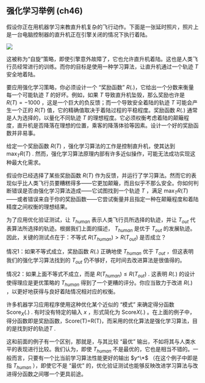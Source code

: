 ## 强化学习举例  (ch46)


假设你正在用机器学习来教直升机复杂的飞行动作。下面是一张延时照片，照片上是一台电脑控制器的直升机正在引擎关闭的情况下执行着陆。

![](ch46.jpg)

这被称为“自旋”策略，即使引擎意外故障了，它也允许直升机着陆。这也是人类飞行员经常进行的训练。而你的目标是使用一种学习算法，让直升机通过一个轨迹 $T$ 安全地着陆。 

要应用强化学习策略，你必须设计一个 “奖励函数” $R(.)$，它给出一个分数来衡量每一个可能轨迹 $T$ 的好坏。例如，如果 $T$ 导致直升机坠毁，那么奖励也许是 $R(T)=-1000$ ，这是一个巨大的负反馈；而一个导致安全着陆的轨迹 $T$ 可能会产生一个正的 $R(T)$ 值，它的精确值取决于着陆过程的平稳程度。奖励函数 $R(.)$ 通常是人为选择的，以量化不同轨迹 $T$ 的理想程度。它必须权衡考虑着陆的颠簸程度，直升机是否降落在理想的位置，乘客的降落体验等因素。设计一个好的奖励函数并非易事。

给定一个奖励函数 $R(T)$ ，强化学习算法的工作是控制直升机，使其达到 $\max_TR(T)$ . 然而，强化学习算法原理内部有许多近似操作，可能无法成功实现这种最大化需求。

假设你已经选择了某些奖励函数 $R(T)$ 作为反馈，并运行了学习算法。然而它的表现似乎比人类飞行员要糟糕得多——它更加颠簸，而且似乎不那么安全。你如何判断错误是否由强化学习算法造成——它试图找到一个轨迹 $T$ ，满足 $\max_TR(T)$ ——或者错误来自于你的奖励函数——它尝试衡量并且指定一种在颠簸程度和着陆精度之间权衡的理想结果。

为了应用优化验证测试，让 $T_{human}$ 表示人类飞行员所选择的轨迹，并让 $T_{out}$ 代表算法所选择的轨迹。根据我们上面的描述， $T_{human}$ 是优于  $T_{out}$ 的发展轨迹。因此，关键的测试点在于：不等式 $R(T_{human}) \gt R(T_{out})$ 是否成立？ 

情况1：如果不等式成立，奖励函数  $R(.)$ 正确地使 $T_{human}$ 优于  $T_{out}$ ，但这表明我们的强化学习算法找到的  $T_{out}$ 仍不够好，花时间去改进算法是很值得的。

情况2：如果上面不等式不成立，而是 $R(T_{human}) \leq R(T_{out})$ . 这表明  $R(.)$ 的设计使得理应是更优策略的  $T_{human}$ 得到了一个更糟的评分。你应当致力于改进  $R(.)$ ，以更好地获得与良好着陆情况相对应的权衡。 

许多机器学习应用程序使用这种优化某个近似的 “模式” 来确定得分函数 $\text{Score}_X(.)$ . 有时没有特定的输入 $x$ ，形式简化为 $\text{Score}X(.)$  。在上面的例子中，得分函数即是奖励函数，$\text{Score(T)=R(T)}$，而采用的优化算法是强化学习算法，目的是找到好的轨迹$T$ .

这和前面的例子有一个区别，那就是，与其比较 “最优” 输出，不如将其与人类水平的表现进行比较。我们认为，即使  $T_{human}$ 不是最优的，它也是相当不错的。一般而言，只要有一个比当前学习算法性能更好的输出  $y^\*$ （在这个例子中即是指  $T_{human}$ ），即使它不是 “最优” 的，优化验证测试也能够反映改进学习算法与改进得分函数之间哪一个更具前途。
